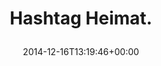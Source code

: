 ---
retweeted: false
source: <a href="http://twitter.com" rel="nofollow">Twitter Web Client</a>
entities:
  hashtags: []
  symbols: []
  user_mentions: []
  urls:
  - url: http://t.co/DwVlUZzmJ1
    expanded_url: http://www.freiepresse.de/LOKALES/VOGTLAND/OBERES-VOGTLAND/Streit-um-Wildsau-Verwuestungen-Aufruf-zu-gemeinsamen-Handeln-artikel9064766.php
    display_url: freiepresse.de/LOKALES/VOGTLA…
    indices:
    - '17'
    - '39'
display_text_range:
- '0'
- '39'
favorite_count: '0'
id_str: '544844333602852865'
truncated: false
retweet_count: '0'
id: '544844333602852865'
possibly_sensitive: false
created_at: Tue Dec 16 13:19:46 +0000 2014
favorited: false
full_text: Hashtag Heimat.
lang: de
quote_url: http://www.freiepresse.de/LOKALES/VOGTLAND/OBERES-VOGTLAND/Streit-um-Wildsau-Verwuestungen-Aufruf-zu-gemeinsamen-Handeln-artikel9064766.php
tags:
- pesos/twitter
date: '2014-12-16T13:19:46+00:00'
src: https://twitter.com/bascht/status/544844333602852865
original_url: https://twitter.com/bascht/status/544844333602852865
type: twitter_tweet
text: Hashtag Heimat.
title: 'Hashtag Heimat.

  '

---